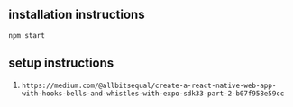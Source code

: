 ## installation instructions

`npm start`

## setup instructions

1. `https://medium.com/@allbitsequal/create-a-react-native-web-app-with-hooks-bells-and-whistles-with-expo-sdk33-part-2-b07f958e59cc`
